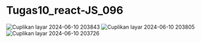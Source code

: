 # Tugas10_react-JS_096
 
![Cuplikan layar 2024-06-10 203843](https://github.com/foosaan/Tugas10_react-JS_096/assets/112147642/548cb079-d544-4149-849f-439f32d88b01)
![Cuplikan layar 2024-06-10 203805](https://github.com/foosaan/Tugas10_react-JS_096/assets/112147642/453cd66e-dfda-4f70-b6a8-721aae49003d)
![Cuplikan layar 2024-06-10 203726](https://github.com/foosaan/Tugas10_react-JS_096/assets/112147642/4edfc272-e135-4fcb-80f7-c67c43ca2ae7)
